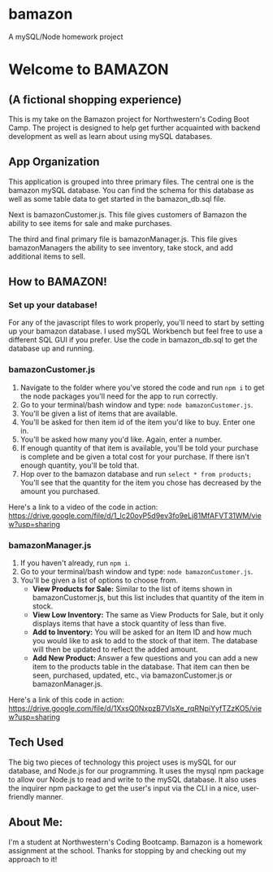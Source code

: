 # bamazon
A mySQL/Node homework project

# Welcome to BAMAZON
## (A fictional shopping experience)

This is my take on the Bamazon project for Northwestern's Coding Boot Camp. The project is designed to help get further acquainted with backend development as well as learn about using mySQL databases.

## App Organization
This application is grouped into three primary files. The central one is the bamazon mySQL database. You can find the schema for this database as well as some table data to get started in the bamazon_db.sql file.

Next is bamazonCustomer.js. This file gives customers of Bamazon the ability to see items for sale and make purchases.

The third and final primary file is bamazonManager.js. This file gives bamazonManagers the ability to see inventory, take stock, and add additional items to sell.

## How to BAMAZON!

### Set up your database!
For any of the javascript files to work properly, you'll need to start by setting up your bamazon database. I used mySQL Workbench but feel free to use a different SQL GUI if you prefer. Use the code in bamazon_db.sql to get the database up and running.

### bamazonCustomer.js
1. Navigate to the folder where you've stored the code and run `npm i` to get the node packages you'll need for the app to run correctly.
2. Go to your terminal/bash window and type:
`node bamazonCustomer.js`.
3. You'll be given a list of items that are available.
4. You'll be asked for then item id of the item you'd like to buy. Enter one in.
5. You'll be asked how many you'd like. Again, enter a number.
6. If enough quantity of that item is available, you'll be told your purchase is complete and be given a total cost for your purchase. If there isn't enough quantity, you'll be told that.
7. Hop over to the bamazon database and run `select * from products;` You'll see that the quantity for the item you chose has decreased by the amount you purchased.

Here's a link to a video of the code in action:
https://drive.google.com/file/d/1_lc20oyP5d9ev3fo9eLj81MfAFVT31WM/view?usp=sharing

### bamazonManager.js
1. If you haven't already, run `npm i`.
2. Go to your terminal/bash window and type:
`node bamazonCustomer.js`.
3. You'll be given a list of options to choose from.
    - **View Products for Sale:** Similar to the list of items shown in bamazonCustomer.js, but this list includes that quantity of the item in stock.
    - **View Low Inventory:** The same as View Products for Sale, but it only displays items that have a stock quantity of less than five.
    - **Add to Inventory:** You will be asked for an Item ID and how much you would like to ask to add to the stock of that item. The database will then be updated to reflect the added amount.
    - **Add New Product:** Answer a few questions and you can add a new item to the products table in the database. That item can then be seen, purchased, updated, etc., via bamazonCustomer.js or bamazonManager.js.

Here's a link of this code in action:
https://drive.google.com/file/d/1XxsQ0NxpzB7VlsXe_rqRNpiYyfTZzKO5/view?usp=sharing

## Tech Used
The big two pieces of technology this project uses is mySQL for our database, and Node.js for our programming. It uses the mysql npm package to allow our Node.js to read and write to the mySQL database. It also uses the inquirer npm package to get the user's input via the CLI in a nice, user-friendly manner.

## About Me:
I'm a student at Northwestern's Coding Bootcamp. Bamazon is a homework assignment at the school. Thanks for stopping by and checking out my approach to it!